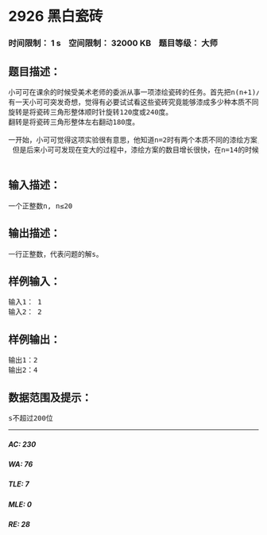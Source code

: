 # 2926 黑白瓷砖   
### 时间限制： 1 s&nbsp;&nbsp;&nbsp;&nbsp;空间限制： 32000 KB&nbsp;&nbsp;&nbsp;&nbsp;题目等级： 大师  
## 题目描述：  

<pre>
小可可在课余的时候受美术老师的委派从事一项漆绘瓷砖的任务。首先把n(n+1)/2块正六边形瓷砖拼成三角形的形状，右图给出了n=3时拼成的“瓷砖三角形”。然后把每一块瓷砖漆成纯白色或者纯黑色，而且每块瓷砖的正、反两面都必须漆成同样的颜色。 
有一天小可可突发奇想，觉得有必要试试看这些瓷砖究竟能够漆成多少种本质不同的图案。所谓两种图案本质不同就是其中的一种图案无论如何旋转、或者翻转、或者同时旋转和翻转都不能得到另外一种图案。
旋转是将瓷砖三角形整体顺时针旋转120度或240度。
翻转是将瓷砖三角形整体左右翻动180度。
  
一开始，小可可觉得这项实验很有意思，他知道n=2时有两个本质不同的漆绘方案，n=4时也只有四个本质不同的漆绘方案。小可可还把这些漆绘方案画了出来。
 但是后来小可可发现在变大的过程中，漆绘方案的数目增长很快，在n=14的时候，居然有6760803201217259503457555972096种不同的漆绘方案。这果然是一项非常艰巨的实验。因此他决定请你编写程序帮他求解本质不同的漆绘方案数

</pre>
  
  
## 输入描述：  

<pre>
一个正整数n, n≤20
</pre>
  
  
## 输出描述：  

<pre>
一行正整数，代表问题的解s。
</pre>
  
  
## 样例输入：  

<pre>
输入1： 1
输入2： 2
</pre>
  
  
## 样例输出：  

<pre>
输出1：2
输出2：4
</pre>
  
  
## 数据范围及提示：  

<pre>
s不超过200位
</pre>
  
  
***  

##### AC: 230  
##### WA: 76  
##### TLE: 7  
##### MLE: 0  
##### RE: 28  
